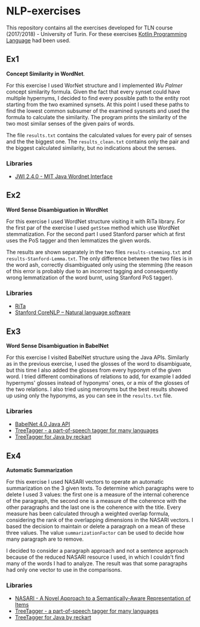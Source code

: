 # NLP-exercises
This repository contains all the exercises developed for TLN course (2017/2018) - University of Turin.
For these exercises [Kotlin Programming Language](https://kotlinlang.org/) had been used.
## Ex1
**Concept Similarity in WordNet**.

For this exercise I used WorNet structure and I implemented *Wu Palmer* concept similarity formula. Given the fact that every synset could have multiple hypernyms, I decided to find every possible path to the entity root starting from the two examined synsets. At this point I used these paths to find the lowest common subsumer of the examined sysnsets and used the formula to calculate the similarity. The program prints the similarity of the two most similar senses of the given pairs of words.

The file `results.txt` contains the calculated values for every pair of senses and the the biggest one. The `results_clean.txt` contains only the pair and the biggest calculated similarity, but no indications about the senses.

### Libraries
* [JWI 2.4.0 - MIT Java Wordnet Interface](https://projects.csail.mit.edu/jwi/)

## Ex2
**Word Sense Disambiguation in WordNet**

For this exercise I used WordNet structure visiting it with RiTa library. For the first par of the exercise I used `getStem` method which use WordNet stemmatization. For the second part I used Stanford parser which at first uses the PoS tagger and then lemmatizes the given words.

The results are shown separately in the two files `results-stemming.txt` and `results-Stanford-Lemma.txt`. The only difference between the two files is in the word ash, correctly disambiguated only using the stemming (the reason of this error is probably due to an incorrect tagging and consequently wrong lemmatization of the word burnt, using Stanford PoS tagger).

### Libraries
* [RiTa](https://rednoise.org/rita/)
* [Stanford CoreNLP – Natural language software](https://stanfordnlp.github.io/CoreNLP/)

## Ex3
**Word Sense Disambiguation in BabelNet**

For this exercise I visited BabelNet structure using the Java APIs. Similarly as in the previous exercise, I used the glosses of the word to disambiguate, but this time I also added the glosses from every hyponym of the given word. I tried different combinations of relations to add, for example I added hypernyms' glosses instead of hyponyms' ones, or a mix of the glosses of the two relations. I also tried using meronyms but the best results showed up using only the hyponyms, as you can see in the `results.txt` file.

### Libraries

* [BabelNet 4.0 Java API](https://babelnet.org/guide)
* [TreeTagger - a part-of-speech tagger for many languages](http://www.cis.uni-muenchen.de/~schmid/tools/TreeTagger/)
* [TreeTagger for Java by reckart](https://github.com/reckart/tt4j)

## Ex4
**Automatic Summarization**

For this exercise I used NASARI vectors to operate an automatic summarization on the 3 given texts. To determine which paragraphs were to delete I used 3 values: the first one is a measure of the internal coherence of the paragraph, the second one is a measure of the coherence with the other paragraphs and the last one is the coherence with the title. Every measure has been calculated through a weighted overlap formula, considering the rank of the overlapping dimensions in the NASARI vectors. I based the decision to maintain or delete a paragraph on a mean of these three values. The value `summarizationFactor` can be used to decide how many paragraph are to remove.

I decided to consider a paragraph approach and not a sentence approach because of the reduced NASARI resource I used, in which I couldn't find many of the words I had to analyze. The result was that some paragraphs had only one vector to use in the comparisons.

### Libraries

* [NASARI - A Novel Approach to a Semantically-Aware Representation of Items](http://lcl.uniroma1.it/nasari/)
* [TreeTagger - a part-of-speech tagger for many languages](http://www.cis.uni-muenchen.de/~schmid/tools/TreeTagger/)
* [TreeTagger for Java by reckart](https://github.com/reckart/tt4j)

